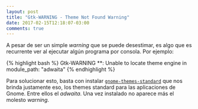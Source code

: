 ```yaml
---
layout: post
title: "Gtk-WARNING - Theme Not Found Warning"
date: 2017-02-15T12:18:07-03:00
comments: true
---
```


A pesar de ser un simple *warning* que se puede desestimar, es algo que es recurrente ver al ejecutar algún programa por consola. Por ejemplo:

{% highlight bash %}
Gtk-WARNING **: Unable to locate theme engine in module_path: "adwaita"
{% endhighlight %}

Para solucionar esto, basta con instalar [`gnome-themes-standard`](https://www.archlinux.org/packages/extra/x86_64/gnome-themes-standard/) que nos brinda justamente eso, los themes standard para las aplicaciones de Gnome. Entre ellos el *adwaita*. Una vez instalado no aparece más el molesto *warning*.
